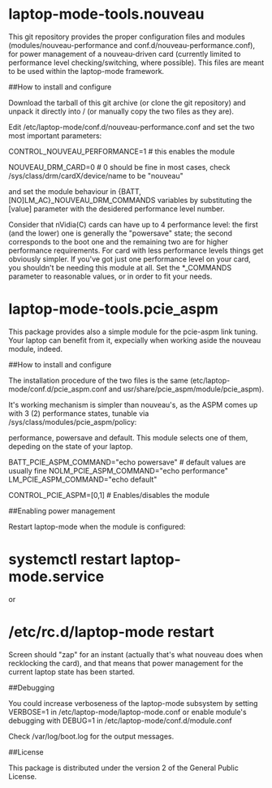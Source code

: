 laptop-mode-tools.nouveau
=================

 This git repository provides the proper configuration files and modules 
 (modules/nouveau-performance and conf.d/nouveau-performance.conf), for power management 
 of a nouveau-driven card (currently limited to performance level checking/switching, where possible). 
 This files are meant to be used within the laptop-mode framework.

##How to install and configure

 Download the tarball of this git archive (or clone the git repository) and unpack it directly into /
 (or manually copy the two files as they are).

 Edit /etc/laptop-mode/conf.d/nouveau-performance.conf and set the two most important parameters:

 CONTROL_NOUVEAU_PERFORMANCE=1   # this enables the module



 NOUVEAU_DRM_CARD=0             # 0 should be fine in most cases, check /sys/class/drm/cardX/device/name to be "nouveau"


 and set the module behaviour in {BATT,[NO]LM_AC}_NOUVEAU_DRM_COMMANDS variables by substituting the [value]
 parameter with the desidered performance level number.

 Consider that nVidia(C) cards can have up to 4 performance level: the first (and the lower) one is generally 
 the "powersave" state; the second corresponds to the boot one and the remaining two are for higher performance 
 requirements.
 For card with less performance levels things get obviously simpler. 
 If you've got just one performance level on your card, you shouldn't be needing this module at all. 
 Set the *_COMMANDS parameter to reasonable values, or in order to fit your needs.

laptop-mode-tools.pcie_aspm
=================
 This package provides also a simple module for the pcie-aspm link tuning. Your laptop can benefit from it, 
 expecially when working aside the nouveau module, indeed.

##How to install and configure

 The installation procedure of the two files is the same (etc/laptop-mode/conf.d/pcie_aspm.conf and 
 usr/share/pcie_aspm/module/pcie_aspm).

 It's working mechanism is simpler than nouveau's, as the ASPM comes up with 3 (2) performance states, 
 tunable via /sys/class/modules/pcie_aspm/policy:
 
  performance, powersave and default. This module selects one of them, depeding on the state of your laptop.
 
 BATT_PCIE_ASPM_COMMAND="echo powersave"     # default values are usually fine
 NOLM_PCIE_ASPM_COMMAND="echo performance"
 LM_PCIE_ASPM_COMMAND="echo default"
 
 CONTROL_PCIE_ASPM=[0,1]   # Enables/disables the module
 
##Enabling power management

 Restart laptop-mode when the module is configured:

 # systemctl restart laptop-mode.service 

 or 

 # /etc/rc.d/laptop-mode restart

 Screen should "zap" for an instant (actually that's what nouveau does when recklocking the card), and that means that power management for the current laptop state
 has been started.

##Debugging

 You could increase verboseness of the laptop-mode subsystem by setting VERBOSE=1 in /etc/laptop-mode/laptop-mode.conf
 or enable module's debugging with DEBUG=1 in /etc/laptop-mode/conf.d/module.conf

 Check /var/log/boot.log for the output messages.
 
##License

 This package is distributed under the version 2 of the General Public License.
